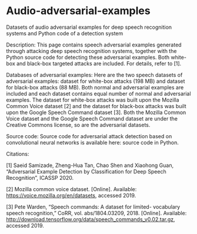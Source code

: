 # Audio-adversarial-examples
Datasets of audio adversarial examples for deep speech recognition systems and Python code of a detection system

Description:
This page contains speech adversarial examples generated through attacking deep speech recognition systems, together with the Python source code for detecting these adversarial examples. Both white-box and black-box targeted attacks are included. For details, refer to [1]. 
 
Databases of adversarial examples:
Here are the two speech datasets of adversarial examples: 
dataset for white-box attacks (198 MB) and 
dataset for black-box attacks (88 MB). 
Both normal and adversarial examples are included and each dataset contains equal number of normal and adversarial examples. The dataset for white-box attacks was built upon the Mozilla Common Voice dataset [2] and the dataset for black-box attacks was built upon the Google Speech Command dataset [3]. Both the Mozilla Common Voice dataset and the Google Speech Command dataset are under the Creative Commons license, so are the adversarial datasets. 

Source code: 
Source code for adversarial attack detection based on convolutional neural networks is available here: source code in Python. 

Citations:

[1] Saeid Samizade, Zheng-Hua Tan, Chao Shen and Xiaohong Guan, “Adversarial Example Detection by Classification for Deep Speech Recognition”, ICASSP 2020.

[2] Mozilla common voice dataset. [Online]. Available: https://voice.mozilla.org/en/datasets, accessed 2019. 

[3] Pete Warden, “Speech commands: A dataset for limited- vocabulary speech recognition,” CoRR, vol. abs/1804.03209, 2018. [Online]. Available: http://download.tensorflow.org/data/speech_commands_v0.02.tar.gz, accessed 2019. 
